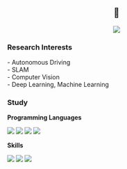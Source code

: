 <div align="center">
	<h2>👋</h2>
	<img src="https://img.shields.io/badge/Gmail-d14836?style=flat-square&logo=Gmail&logoColor=white&link=mailto:seungjaechoi9@gmail.com"/>
  <!--<img src="http://img.shields.io/badge/Instagram-E4405F?style=flat-square&logo=Instagram&logoColor=white&link=https://www.instagram.com/winterbloooom/"/>-->
  <!--<img src="http://img.shields.io/badge/Blog-black?style=flat-square&logo=github&link="/>-->
	<!--<img src="https://img.shields.io/badge/-LinkedIn-blue?style=flat-square&logo=Linkedin&logoColor=white&link="/>-->
</div>

<h3>Research Interests</h3>
- Autonomous Driving<br>
- SLAM<br>
- Computer Vision<br>
- Deep Learning, Machine Learning<br>


<h3>Study</h3>

<b>Programming Languages</b>

<img src="https://img.shields.io/badge/C++-00599C?style=flat-square&logo=C%2B%2B&logoColor=white"/> <img src="https://img.shields.io/badge/C-A8B9CC?style=flat-square&logo=C&logoColor=white"/> <img src="https://img.shields.io/badge/Python-3776AB?style=flat-square&logo=Python&logoColor=white"/> <img src="https://img.shields.io/badge/MATLAB-0076a8?style=flat-square&logoColor=white"/>

<b>Skills</b>

<img src="https://img.shields.io/badge/ROS1-22314E?style=flat-square&logo=ROS&logoColor=white"/> <img src="https://img.shields.io/badge/Linux-FCC624?style=flat-square&logo=Linux&logoColor=white"/> <img src="https://img.shields.io/badge/OpenCV-5C3EE8?style=flat-square&logo=OpenCV&logoColor=white"/> <!--<img src="https://img.shields.io/badge/Git-F05032?style=flat-square&logo=Git&logoColor=white"/>
 <img src="https://img.shields.io/badge/GitHub-181717?style=flat-square&logo=GitHub&logoColor=white"/> <img src="https://img.shields.io/badge/Docker-2496ED?style=flat-square&logo=Docker&logoColor=white"/> <img src="https://img.shields.io/badge/PyTorch-EE4C2C?style=flat-square&logo=PyTorch&logoColor=white"/>-->

